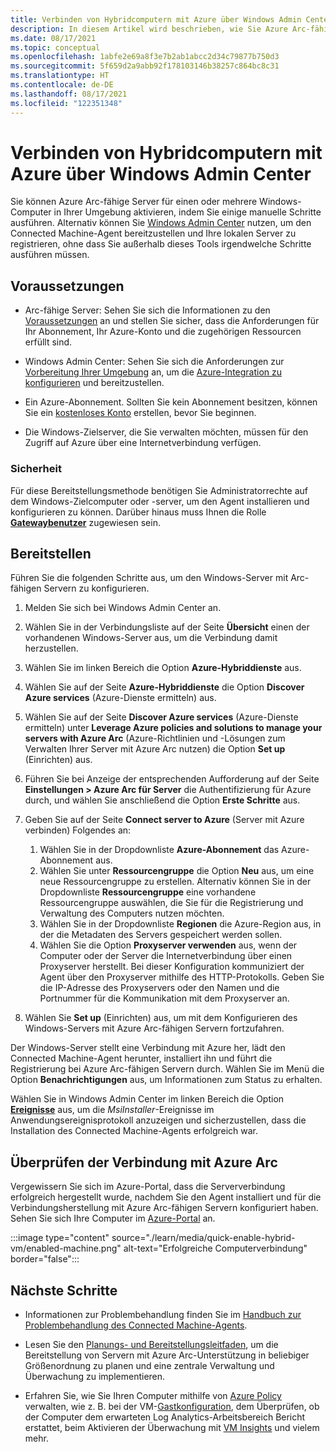 ```yaml
---
title: Verbinden von Hybridcomputern mit Azure über Windows Admin Center
description: In diesem Artikel wird beschrieben, wie Sie Azure Arc-fähige Server über Windows Admin Center verwenden, um den Agent zu installieren und Computer mit Azure zu verbinden.
ms.date: 08/17/2021
ms.topic: conceptual
ms.openlocfilehash: 1abfe2e69a8f3e7b2ab1abcc2d34c79877b750d3
ms.sourcegitcommit: 5f659d2a9abb92f178103146b38257c864bc8c31
ms.translationtype: HT
ms.contentlocale: de-DE
ms.lasthandoff: 08/17/2021
ms.locfileid: "122351348"
---
```

# <a name="connect-hybrid-machines-to-azure-from-windows-admin-center"></a>Verbinden von Hybridcomputern mit Azure über Windows Admin Center

Sie können Azure Arc-fähige Server für einen oder mehrere Windows-Computer in Ihrer Umgebung aktivieren, indem Sie einige manuelle Schritte ausführen. Alternativ können Sie [Windows Admin Center](/windows-server/manage/windows-admin-center/understand/what-is) nutzen, um den Connected Machine-Agent bereitzustellen und Ihre lokalen Server zu registrieren, ohne dass Sie außerhalb dieses Tools irgendwelche Schritte ausführen müssen.

## <a name="prerequisites"></a>Voraussetzungen

* Arc-fähige Server: Sehen Sie sich die Informationen zu den [Voraussetzungen](agent-overview.md#prerequisites) an und stellen Sie sicher, dass die Anforderungen für Ihr Abonnement, Ihr Azure-Konto und die zugehörigen Ressourcen erfüllt sind.

* Windows Admin Center: Sehen Sie sich die Anforderungen zur [Vorbereitung Ihrer Umgebung](/windows-server/manage/windows-admin-center/deploy/prepare-environment) an, um die [Azure-Integration zu konfigurieren](/windows-server/manage/windows-admin-center/azure/azure-integration) und bereitzustellen.

* Ein Azure-Abonnement. Sollten Sie kein Abonnement besitzen, können Sie ein [kostenloses Konto](https://azure.microsoft.com/free/?WT.mc_id=A261C142F) erstellen, bevor Sie beginnen.

* Die Windows-Zielserver, die Sie verwalten möchten, müssen für den Zugriff auf Azure über eine Internetverbindung verfügen.

### <a name="security"></a>Sicherheit

Für diese Bereitstellungsmethode benötigen Sie Administratorrechte auf dem Windows-Zielcomputer oder -server, um den Agent installieren und konfigurieren zu können. Darüber hinaus muss Ihnen die Rolle [**Gatewaybenutzer**](/windows-server/manage/windows-admin-center/plan/user-access-options#gateway-access-roles) zugewiesen sein.

## <a name="deploy"></a>Bereitstellen

Führen Sie die folgenden Schritte aus, um den Windows-Server mit Arc-fähigen Servern zu konfigurieren.

1. Melden Sie sich bei Windows Admin Center an.

1. Wählen Sie in der Verbindungsliste auf der Seite **Übersicht** einen der vorhandenen Windows-Server aus, um die Verbindung damit herzustellen.

1. Wählen Sie im linken Bereich die Option **Azure-Hybriddienste** aus.

1. Wählen Sie auf der Seite **Azure-Hybriddienste** die Option **Discover Azure services** (Azure-Dienste ermitteln) aus.

1. Wählen Sie auf der Seite **Discover Azure services** (Azure-Dienste ermitteln) unter **Leverage Azure policies and solutions to manage your servers with Azure Arc** (Azure-Richtlinien und -Lösungen zum Verwalten Ihrer Server mit Azure Arc nutzen) die Option **Set up** (Einrichten) aus.

1. Führen Sie bei Anzeige der entsprechenden Aufforderung auf der Seite **Einstellungen > Azure Arc für Server** die Authentifizierung für Azure durch, und wählen Sie anschließend die Option **Erste Schritte** aus.

1. Geben Sie auf der Seite **Connect server to Azure** (Server mit Azure verbinden) Folgendes an:

    1. Wählen Sie in der Dropdownliste **Azure-Abonnement** das Azure-Abonnement aus.
    1. Wählen Sie unter **Ressourcengruppe** die Option **Neu** aus, um eine neue Ressourcengruppe zu erstellen. Alternativ können Sie in der Dropdownliste **Ressourcengruppe** eine vorhandene Ressourcengruppe auswählen, die Sie für die Registrierung und Verwaltung des Computers nutzen möchten.
    1. Wählen Sie in der Dropdownliste **Regionen** die Azure-Region aus, in der die Metadaten des Servers gespeichert werden sollen.
    1. Wählen Sie die Option **Proxyserver verwenden** aus, wenn der Computer oder der Server die Internetverbindung über einen Proxyserver herstellt. Bei dieser Konfiguration kommuniziert der Agent über den Proxyserver mithilfe des HTTP-Protokolls. Geben Sie die IP-Adresse des Proxyservers oder den Namen und die Portnummer für die Kommunikation mit dem Proxyserver an.

1. Wählen Sie **Set up** (Einrichten) aus, um mit dem Konfigurieren des Windows-Servers mit Azure Arc-fähigen Servern fortzufahren.

Der Windows-Server stellt eine Verbindung mit Azure her, lädt den Connected Machine-Agent herunter, installiert ihn und führt die Registrierung bei Azure Arc-fähigen Servern durch. Wählen Sie im Menü die Option **Benachrichtigungen** aus, um Informationen zum Status zu erhalten.

Wählen Sie in Windows Admin Center im linken Bereich die Option [**Ereignisse**](/windows-server/manage/windows-admin-center/use/manage-servers#events) aus, um die *MsiInstaller*-Ereignisse im Anwendungsereignisprotokoll anzuzeigen und sicherzustellen, dass die Installation des Connected Machine-Agents erfolgreich war.

## <a name="verify-the-connection-with-azure-arc"></a>Überprüfen der Verbindung mit Azure Arc

Vergewissern Sie sich im Azure-Portal, dass die Serververbindung erfolgreich hergestellt wurde, nachdem Sie den Agent installiert und für die Verbindungsherstellung mit Azure Arc-fähigen Servern konfiguriert haben. Sehen Sie sich Ihre Computer im [Azure-Portal](https://portal.azure.com) an.

:::image type="content" source="./learn/media/quick-enable-hybrid-vm/enabled-machine.png" alt-text="Erfolgreiche Computerverbindung" border="false":::

## <a name="next-steps"></a>Nächste Schritte

* Informationen zur Problembehandlung finden Sie im [Handbuch zur Problembehandlung des Connected Machine-Agents](troubleshoot-agent-onboard.md).

* Lesen Sie den [Planungs- und Bereitstellungsleitfaden](plan-at-scale-deployment.md), um die Bereitstellung von Servern mit Azure Arc-Unterstützung in beliebiger Größenordnung zu planen und eine zentrale Verwaltung und Überwachung zu implementieren.

* Erfahren Sie, wie Sie Ihren Computer mithilfe von [Azure Policy](../../governance/policy/overview.md) verwalten, wie z. B. bei der VM-[Gastkonfiguration](../../governance/policy/concepts/guest-configuration.md), dem Überprüfen, ob der Computer dem erwarteten Log Analytics-Arbeitsbereich Bericht erstattet, beim Aktivieren der Überwachung mit [VM Insights](../../azure-monitor/vm/vminsights-enable-policy.md) und vielem mehr.